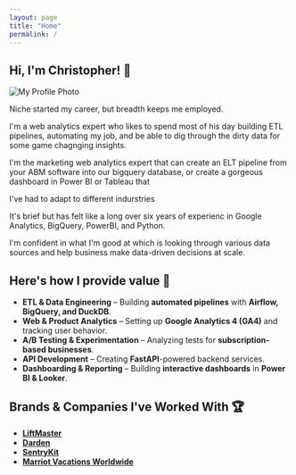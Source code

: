 ```yaml
---
layout: page
title: "Home"
permalink: /
---
```


## Hi, I'm Christopher! 👋

![My Profile Photo](/assets/img/Portfolio_Photo.jpg)


Niche started my career, but breadth keeps me employed.

I'm a web analytics expert who likes to spend most of his day building ETL pipelines, automating my job, and be able to dig through the dirty data for some game chagnging insights.


I'm the marketing web analytics expert that can create an ELT pipeline from your ABM software into our bigquery database, or create a gorgeous dashboard in Power BI or Tableau that 

I've had to adapt to different indurstries 

It's brief but has felt like a long over six years of experienc in Google Analytics, BigQuery, PowerBI, and Python. 



I'm confident in what I'm good at which is looking through various data sources and help business make data-driven decisions at scale. 

## Here's how I provide value  🚀

- **ETL & Data Engineering** – Building **automated pipelines** with **Airflow, BigQuery, and DuckDB**.
- **Web & Product Analytics** – Setting up **Google Analytics 4 (GA4)** and tracking user behavior.
- **A/B Testing & Experimentation** – Analyzing tests for **subscription-based businesses**.
- **API Development** – Creating **FastAPI**-powered backend services.
- **Dashboarding & Reporting** – Building **interactive dashboards** in **Power BI & Looker**.



## Brands & Companies I've Worked With 🏆
- **[LiftMaster](https://www.liftmaster.com/)**
- **[Darden](https://www.darden.com/)**
- **[SentryKit](https://www.sentrykit.com/)**
- **[Marriot Vacations Worldwide](https://www.marriottvacationsworldwide.com/)**
